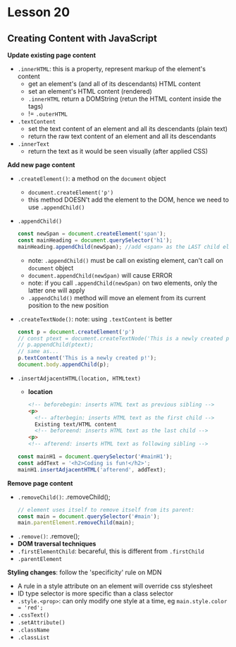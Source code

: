 # Lesson 20
## Creating Content with JavaScript

**Update existing page content**
* `.innerHTML`: this is a property, represent markup of the element's content
  * get an element's (and all of its descendants) HTML content
  * set an element's HTML content (rendered)
  * `.innerHTML` return a DOMString (retun the HTML content inside the tags)
  * != `.outerHTML`
* `.textContent`
  * set the text content of an element and all its descendants (plain text)
  * return the raw text content of an element and all its descendants
* `.innerText`
  * return the text as it would be seen visually (after applied CSS)

**Add new page content**
* `.createElement()`: a method on the `document` object
  * `document.createElement('p')`
  * this method DOESN't add the element to the DOM, hence we need to use `.appendChild()`
* `.appendChild()`
  ```js
  const newSpan = document.createElement('span');
  const mainHeading = document.querySelector('h1');
  mainHeading.appendChild(newSpan); //add <span> as the LAST child element of h1
  ```
  * note: `.appendChild()` must be call on existing element, can't call on `document` object
  * `document.appendChild(newSpan)` will cause ERROR
  * note: if you call `.appendChild(newSpan)` on two elements, only the latter one will apply
  * `.appendChild()` method will move an element from its current position to the new position

* `.createTextNode()`: note: using `.textContent` is better
  ```js
  const p = document.createElement('p')
  // const ptext = document.createTextNode('This is a newly created p!');
  // p.appendChild(ptext);
  // same as...
  p.textContent('This is a newly created p!');
  document.body.appendChild(p);
  ```
* `.insertAdjacentHTML(location, HTMLtext)`
  * **location**
    ```html
    <!-- beforebegin: inserts HTML text as previous sibling -->
    <p>
      <!-- afterbegin: inserts HTML text as the first child -->
      Existing text/HTML content
      <!-- beforeend: inserts HTML text as the last child -->
    <p>
    <!-- afterend: inserts HTML text as following sibling -->
    ```
  ```js
  const mainH1 = document.querySelector('#mainH1');
  const addText = '<h2>Coding is fun!</h2>';
  mainH1.insertAdjacentHTML('afterend', addText);
  ```

**Remove page content**
* `.removeChild()`: <parent-element>.removeChild(<child-to-remove>);
  ```js
  // element uses itself to remove itself from its parent:
  const main = document.querySelector('#main');
  main.parentElement.removeChild(main);
  ```
* `.remove()`: <element-to-remove>.remove();
* **DOM traversal techniques**
* `.firstElementChild`: becareful, this is different from `.firstChild`
* `.parentElement`

**Styling changes**: follow the 'specificity' rule on MDN
* A rule in a style attribute on an element will override css stylesheet
* ID type selector is more specific than a class selector
* `.style.<prop>`: can only modify one style at a time, eg `main.style.color = 'red';`
* `.cssText()`
* `.setAttribute()`
* `.className`
* `.classList`
